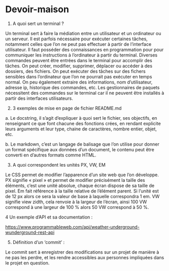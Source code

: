 # Devoir-maison

1. A quoi sert un terminal ?

Un terminal sert à faire la médiation entre un utilisateur et un ordinateur ou un serveur.
Il est parfois nécessaire pour exécuter certaines tâches, notamment celles que l’on ne peut pas effectuer à partir de l’interface utilisateur.
Il faut posséder des connaissances en programmation pour pour communiquer les instructions à l’ordinateur à partir du terminal.
Diverses commandes peuvent être entrées dans le terminal pour accomplir des tâches. On peut créer, modifier, supprimer, déplacer ou accéder à des dossiers, des fichiers.
On peut exécuter des tâches sur des fichers sensibles dans l’ordinateur que l’on ne pourrait pas exécuter en temps normal. On peu également extraire des informations, nom d’utilisateur, adresse ip, historique des commandes, etc.
Les gestionnaires de paquets nécessitent des commandes sur le terminal car il ne peuvent être installés à partir des interfaces utilisateurs.

2. 3 exemples de mise en page de fichier README.md

a.  Le docstring, il s’agit d’expliquer à quoi sert le fichier, ses objectifs, en renseignant ce que font chacune des fonctions crées, en rendant explicite leurs arguments et leur type, chaine de caractères, nombre entier, objet, etc.

b. Le markdown, c’est un langage de balisage que l’on utilise pour donner un format spécifique aux données d’un document, le contenu peut être converti en d’autres formats comme HTML.
 
3. A quoi correspondent les unités PX, VW, EM

Le CSS permet de modifier l’apparence d’un site web que l’on développe. PX signifie « pixel » et permet de modifier précisément la taille des éléments, c’est une unité absolue, chaque écran dispose de sa taille de pixel.
Em fait référence à la taille relative de l’élément parent. Si l’unité est de 12 px alors ce sera la valeur de base à laquelle correspondra 1 em.
VW signifie view zidth, cela renvoie à la largeur de l’écran, ainsi 100 VW correspond à une largeur de 100 % alors 50 VW correspond à 50 %.

4 Un exemple d’API et sa documentation :

https://www.programmableweb.com/api/weather-underground-wunderground-rest-api

5. Définition d’un ‘commit’ :

Le commit sert à enregistrer des modifications sur un projet de manière à ne pas les perdre, et les rendre accessibles aux personnes impliquées dans le projet en question.
